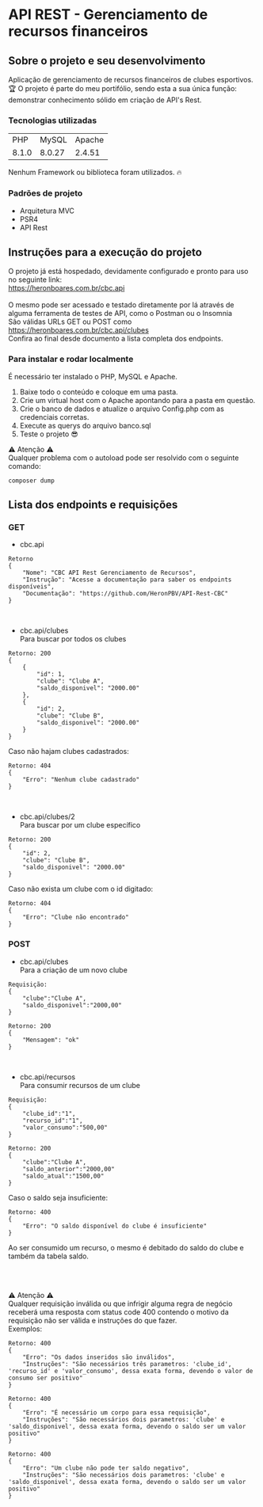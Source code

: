 # API REST - Gerenciamento de recursos financeiros

## Sobre o projeto e seu desenvolvimento

Aplicação de gerenciamento de recursos financeiros de clubes esportivos. 🏆
O projeto é parte do meu portifólio, sendo esta a sua única função: demonstrar conhecimento sólido em criação de API's Rest.

### Tecnologias utilizadas

<table>
  <tr>
    <td>PHP</td>
    <td>MySQL</td>
    <td>Apache</td>
  </tr>
  
  <tr>
    <td>8.1.0</td>
    <td>8.0.27</td>
    <td>2.4.51</td>
  </tr>
</table>

Nenhum Framework ou biblioteca foram utilizados. 🔥

### Padrões de projeto
- Arquitetura MVC
- PSR4
- API Rest

## Instruções para a execução do projeto

O projeto já está hospedado, devidamente configurado e pronto para uso no seguinte link:<br>
https://heronboares.com.br/cbc.api
<br>
<br>O mesmo pode ser acessado e testado diretamente por lá através de alguma ferramenta de testes de API, como o Postman ou o Insomnia
<br>São válidas URLs GET ou POST como https://heronboares.com.br/cbc.api/clubes
<br>Confira ao final desde documento a lista completa dos endpoints.

### Para instalar e rodar localmente

É necessário ter instalado o PHP, MySQL e Apache.

1) Baixe todo o conteúdo e coloque em uma pasta.
2) Crie um virtual host com o Apache apontando para a pasta em questão.
3) Crie o banco de dados e atualize o arquivo Config.php com as credenciais corretas.
4) Execute as querys do arquivo banco.sql
5) Teste o projeto 😎

⚠️ Atenção ⚠️ 
<br>Qualquer problema com o autoload pode ser resolvido com o seguinte comando:
~~~
composer dump
~~~

## Lista dos endpoints e requisições

### GET

* cbc.api
~~~
Retorno
{
    "Nome": "CBC API Rest Gerenciamento de Recursos",
    "Instrução": "Acesse a documentação para saber os endpoints disponíveis",
    "Documentação": "https://github.com/HeronPBV/API-Rest-CBC"
}
~~~
<br>

* cbc.api/clubes  
Para buscar por todos os clubes

~~~
Retorno: 200
{
    {
        "id": 1,
        "clube": "Clube A",
        "saldo_disponivel": "2000.00"
    },
    {
        "id": 2,
        "clube": "Clube B",
        "saldo_disponivel": "2000.00"
    }
}
~~~

Caso não hajam clubes cadastrados:

~~~
Retorno: 404
{
    "Erro": "Nenhum clube cadastrado"
}
~~~
<br>

* cbc.api/clubes/2
<br>Para buscar por um clube específico
~~~
Retorno: 200
{
    "id": 2,
    "clube": "Clube B",
    "saldo_disponivel": "2000.00"
}
~~~

Caso não exista um clube com o id digitado:

~~~
Retorno: 404
{
    "Erro": "Clube não encontrado"
}
~~~

### POST

* cbc.api/clubes <br>
Para a criação de um novo clube
~~~
Requisição:
{
    "clube":"Clube A",
    "saldo_disponivel":"2000,00"
}
~~~
~~~
Retorno: 200
{
    "Mensagem": "ok"
} 
~~~

<br>

* cbc.api/recursos
<br>Para consumir recursos de um clube

~~~
Requisição:
{
    "clube_id":"1",
    "recurso_id":"1",
    "valor_consumo":"500,00"
} 
~~~
~~~
Retorno: 200
{
    "clube":"Clube A",
    "saldo_anterior":"2000,00"
    "saldo_atual":"1500,00"
}
~~~

Caso o saldo seja insuficiente:

~~~
Retorno: 400
{
    "Erro": "O saldo disponível do clube é insuficiente"
}
~~~
Ao ser consumido um recurso, o mesmo é debitado do saldo do clube e também da tabela saldo.

<br><br>

⚠️ Atenção ⚠️
<br>Qualquer requisição inválida ou que infrigir alguma regra de negócio receberá uma resposta com status code 400 contendo o motivo da requisição não ser válida e instruções do que fazer.
<br>Exemplos:
~~~
Retorno: 400
{
    "Erro": "Os dados inseridos são inválidos",
    "Instruções": "São necessários três parametros: 'clube_id', 'recurso_id' e 'valor_consumo', dessa exata forma, devendo o valor de consumo ser positivo"
}
~~~
~~~
Retorno: 400
{
    "Erro": "É necessário um corpo para essa requisição",
    "Instruções": "São necessários dois parametros: 'clube' e 'saldo_disponivel', dessa exata forma, devendo o saldo ser um valor positivo"
}
~~~
~~~
Retorno: 400
{
    "Erro": "Um clube não pode ter saldo negativo",
    "Instruções": "São necessários dois parametros: 'clube' e 'saldo_disponivel', dessa exata forma, devendo o saldo ser um valor positivo"
}
~~~
